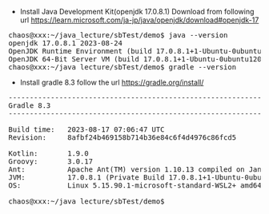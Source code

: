 + Install Java Development Kit(openjdk 17.0.8.1)
  Download from following url
  https://learn.microsoft.com/ja-jp/java/openjdk/download#openjdk-17

<pre>
chaos@xxx:~/java_lecture/sbTest/demo$ java --version
openjdk 17.0.8.1 2023-08-24
OpenJDK Runtime Environment (build 17.0.8.1+1-Ubuntu-0ubuntu120.04)
OpenJDK 64-Bit Server VM (build 17.0.8.1+1-Ubuntu-0ubuntu120.04, mixed mode, sharing)
chaos@xxx:~/java_lecture/sbTest/demo$ gradle --version
</pre>

+ Install gradle 8.3
  follow the url
  https://gradle.org/install/
  
<pre>
------------------------------------------------------------
Gradle 8.3
------------------------------------------------------------

Build time:   2023-08-17 07:06:47 UTC
Revision:     8afbf24b469158b714b36e84c6f4d4976c86fcd5

Kotlin:       1.9.0
Groovy:       3.0.17
Ant:          Apache Ant(TM) version 1.10.13 compiled on January 4 2023
JVM:          17.0.8.1 (Private Build 17.0.8.1+1-Ubuntu-0ubuntu120.04)
OS:           Linux 5.15.90.1-microsoft-standard-WSL2+ amd64

chaos@xxx:~/java_lecture/sbTest/demo$ 
</pre>
